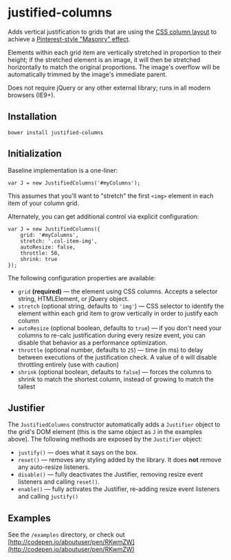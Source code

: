# justified-columns
Adds vertical justification to grids that are using the [CSS column layout](https://developer.mozilla.org/en-US/docs/Web/CSS/CSS_Columns/Using_multi-column_layouts) to achieve a [Pinterest-style "Masonry" effect](https://css-tricks.com/seamless-responsive-photo-grid/).

Elements within each grid item are vertically stretched in proportion to their height; if the stretched element is an image, it will then be stretched horizontally to match the original proportions.  The image's overflow will be automatically trimmed by the image's immediate parent.

Does not require jQuery or any other external library; runs in all modern browsers (IE9+). 

## Installation

```
bower install justified-columns
```

## Initialization

Baseline implementation is a one-liner:

```
var J = new JustifiedColumns('#myColumns');
```

This assumes that you'll want to "stretch" the first `<img>` element in each item of your column grid.

Alternately, you can get additional control via explicit configuration:

```
var J = new JustifiedColumns({
	grid: '#myColumns',
	stretch: '.col-item-img',
	autoResize: false,
	throttle: 50,
	shrink: true
});
```

The following configuration properties are available:

* `grid` **(required)** &mdash; the element using CSS columns. Accepts a selector string, HTMLElement, or jQuery object.
* `stretch` (optional string, defaults to `'img'`) &mdash; CSS selector to identify the element within each grid item to grow vertically in order to justify each column
* `autoResize` (optional boolean, defaults to `true`) &mdash; if you don't need your columns to re-calc justification during every resize event, you can disable that behavior as a performance optimization.
* `throttle` (optional number, defaults to `25`) &mdash; time (in ms) to delay between executions of the justification check. A value of `0` will disable throttling entirely (use with caution)
* `shrink` (optional boolean, defaults to `false`) &mdash; forces the columns to shrink to match the shortest column, instead of growing to match the tallest

## Justifier

The `JustifiedColumns` constructor automatically adds a `Justifier` object to the grid's DOM element (this is the same object as `J` in the examples above).  The following methods are exposed by the `Justifier` object:

* `justify()` &mdash; does what it says on the box.
* `reset()` &mdash; removes any styling added by the library. It does **not** remove any auto-resize listeners.
* `disable()` &mdash; fully deactivates the Justifier, removing resize event listeners and calling `reset()`.
* `enable()` &mdash; fully activates the Justifier, re-adding resize event listeners and calling `justify()`

## Examples
See the `/examples` directory, or check out [http://codepen.io/aboutuser/pen/RKwmZW](http://codepen.io/aboutuser/pen/RKwmZW)